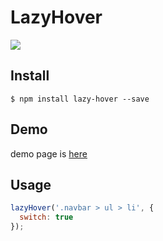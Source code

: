 # LazyHover

![](./screenshot.png)


## Install

```
$ npm install lazy-hover --save
```

## Demo

demo page is [here](https://appleple.github.io/lazy-hover)

## Usage


```js
lazyHover('.navbar > ul > li', {
  switch: true
});
```